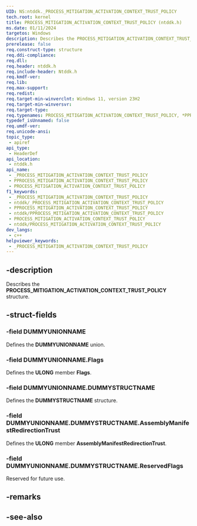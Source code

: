 ```yaml
---
UID: NS:ntddk._PROCESS_MITIGATION_ACTIVATION_CONTEXT_TRUST_POLICY
tech.root: kernel
title: PROCESS_MITIGATION_ACTIVATION_CONTEXT_TRUST_POLICY (ntddk.h)
ms.date: 01/11/2024
targetos: Windows
description: Describes the PROCESS_MITIGATION_ACTIVATION_CONTEXT_TRUST_POLICY structure.
prerelease: false
req.construct-type: structure
req.ddi-compliance: 
req.dll: 
req.header: ntddk.h
req.include-header: Ntddk.h
req.kmdf-ver: 
req.lib: 
req.max-support: 
req.redist: 
req.target-min-winverclnt: Windows 11, version 23H2
req.target-min-winversvr: 
req.target-type: 
req.typenames: PROCESS_MITIGATION_ACTIVATION_CONTEXT_TRUST_POLICY, *PPROCESS_MITIGATION_ACTIVATION_CONTEXT_TRUST_POLICY
typedef_isUnnamed: false
req.umdf-ver: 
req.unicode-ansi: 
topic_type:
 - apiref
api_type:
 - HeaderDef
api_location:
 - ntddk.h
api_name:
 - _PROCESS_MITIGATION_ACTIVATION_CONTEXT_TRUST_POLICY
 - PPROCESS_MITIGATION_ACTIVATION_CONTEXT_TRUST_POLICY
 - PROCESS_MITIGATION_ACTIVATION_CONTEXT_TRUST_POLICY
f1_keywords:
 - _PROCESS_MITIGATION_ACTIVATION_CONTEXT_TRUST_POLICY
 - ntddk/_PROCESS_MITIGATION_ACTIVATION_CONTEXT_TRUST_POLICY
 - PPROCESS_MITIGATION_ACTIVATION_CONTEXT_TRUST_POLICY
 - ntddk/PPROCESS_MITIGATION_ACTIVATION_CONTEXT_TRUST_POLICY
 - PROCESS_MITIGATION_ACTIVATION_CONTEXT_TRUST_POLICY
 - ntddk/PROCESS_MITIGATION_ACTIVATION_CONTEXT_TRUST_POLICY
dev_langs:
 - c++
helpviewer_keywords:
 - _PROCESS_MITIGATION_ACTIVATION_CONTEXT_TRUST_POLICY
---
```


## -description

Describes the **PROCESS_MITIGATION_ACTIVATION_CONTEXT_TRUST_POLICY** structure.

## -struct-fields

### -field DUMMYUNIONNAME

Defines the **DUMMYUNIONNAME** union.

### -field DUMMYUNIONNAME.Flags

Defines the **ULONG** member **Flags**.

### -field DUMMYUNIONNAME.DUMMYSTRUCTNAME

Defines the **DUMMYSTRUCTNAME** structure.

### -field DUMMYUNIONNAME.DUMMYSTRUCTNAME.AssemblyManifestRedirectionTrust

Defines the **ULONG** member **AssemblyManifestRedirectionTrust**.

### -field DUMMYUNIONNAME.DUMMYSTRUCTNAME.ReservedFlags

Reserved for future use.

## -remarks

## -see-also
